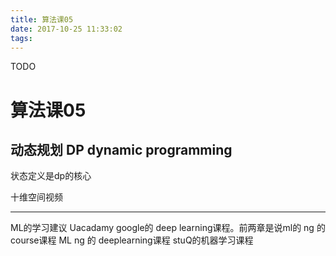 ```yaml
---
title: 算法课05
date: 2017-10-25 11:33:02
tags:
---
```


TODO

# 算法课05

## 动态规划 DP dynamic programming

状态定义是dp的核心

十维空间视频


----
ML的学习建议
Uacadamy 
	google的 deep learning课程。前两章是说ml的
	ng 的 course课程 ML
	ng 的 deeplearning课程
	stuQ的机器学习课程